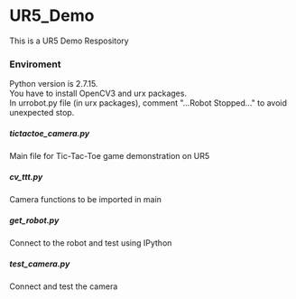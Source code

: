 # UR5_Demo
This is a UR5 Demo Respository

### Enviroment
Python version is 2.7.15. <br/>
You have to install OpenCV3 and urx packages. <br/>
In urrobot.py file (in urx packages), comment "...Robot Stopped..." to avoid unexpected stop.<br/>

##### tictactoe_camera.py <br/>
  Main file for Tic-Tac-Toe game demonstration on UR5 <br/>
##### cv_ttt.py <br/>
  Camera functions to be imported in main <br/>
##### get_robot.py <br/>
  Connect to the robot and test using IPython <br/>
##### test_camera.py <br/>
  Connect and test the camera <br/>
 
